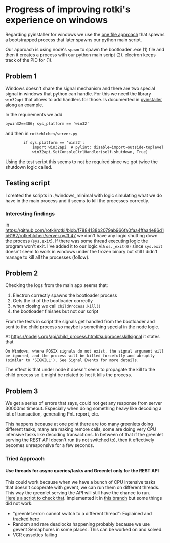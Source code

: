 # Progress of improving rotki's experience on windows

Regarding pyinstaller for windows we use the [one file approach](https://pyinstaller.org/en/stable/feature-notes.html#onefile-mode-and-temporary-directory-cleanup)
that spawns a bootstrapped process that later spawns our python main script.

Our approach is using node's `spawn` to spawn the bootloader .exe (1) file and then it creates a process with our python main script (2).
electron keeps track of the PID for (1).

## Problem 1

Windows doesn't share the signal mechanism and there are two special signal in windows that python can handle. For this we need
the library `win32api` that allows to add handlers for those. Is documented in [pyinstaller](https://pyinstaller.org/en/stable/feature-notes.html#example-of-console-control-signal-handling-in-python-application) along an example.

In the requirements we add

```
pywin32==306; sys_platform == 'win32'
```

and then in `rotkehlchen/server.py`

```diff
        if sys.platform == 'win32':
            import win32api  # pylint: disable=import-outside-toplevel  # isort:skip
            win32api.SetConsoleCtrlHandler(self.shutdown, True)
```

Using the test script this seems to not be required since we got twice the shutdown logic called.

## Testing script

I created the scripts in ./windows_minimal with logic simulating what we do have in the main process and it seems to kill the processes correctly.

### Interesting findings

in https://github.com/rotki/rotki/blob/f7884138b2079ab966fa0faa4ffaa4e86d1b6182/rotkehlchen/server.py#L47 we don't have any logic shutting down the process (`sys.exit`). If there was some thread executing logic the program won't exit. I've added
it to our logic via `os._exit(0)` since `sys.exit` doesn't seem to work in windows
under the frozen binary but still I didn't manage to kill all the processes (follow).

## Problem 2

Checking the logs from the main app seems that:

1. Electron correctly spawns the bootloader process
2. Gets the id of the bootloader correctly
3. when closing we call `childProcess.kill()`
4. the bootloader finishes but not our script

From the tests in script the signals get handled from the bootloader and sent to the child process so maybe is something special in the node logic.

At https://nodejs.org/api/child_process.html#subprocesskillsignal it states that 

```
On Windows, where POSIX signals do not exist, the signal argument will be ignored, and the process will be killed forcefully and abruptly (similar to 'SIGKILL'). See Signal Events for more details.
```

The effect is that under node it doesn't seem to propagate the kill to the child process so it might be related to hot it kills the process.

## Problem 3

We get a series of errors that says, could not get any response from server 30000ms timeout. Especially when doing something heavy like decoding a lot of transaction, generating PnL report, etc.

This happens because at one point there are too many greenlets doing different tasks, many are making remore calls, some are doing very CPU intensive tasks like decoding transactions. In between of that if the greenlet serving the REST API doesn't run (is not switched to), then it effectively becomes unresponsive for a few seconds.

### Tried Approach
#### Use threads for async queries/tasks and Greenlet only for the REST API
This could work because when we have a bunch of CPU intensive tasks that doesn't cooperate with gevent, we can run them on different threads. This way the greenlet serving the API will still have the chance to run. [Here's a script to check that](https://gist.github.com/OjusWiZard/4f3d01a0335f52733ea10a915bd28ccd). Implemented it in [this branch](https://github.com/OjusWiZard/rotki/tree/refactor/api) but some things did not work:

- "greenlet.error: cannot switch to a different thread": Explained and [tracked here](https://github.com/gevent/gevent/issues/2047)
- Random and rare deadlocks happening probably because we use gevent Semaphores in some places. This can be worked on and solved.
- VCR cassettes failing